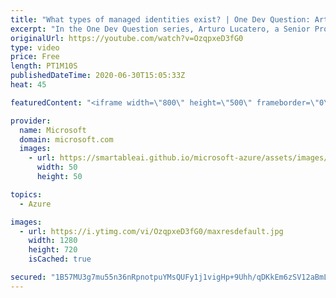 ```yaml
---
title: "What types of managed identities exist? | One Dev Question: Arturo Lucatero"
excerpt: "In the One Dev Question series, Arturo Lucatero, a Senior Program Manager working on managed identities for Azure resources, explains the different types of managed identities in the Microsoft identity platform.   For more information, visit: https://docs.microsoft.com/azure/role-based-access-control/rbac-and-directory-admin-roles"
originalUrl: https://youtube.com/watch?v=OzqpxeD3fG0
type: video
price: Free
length: PT1M10S
publishedDateTime: 2020-06-30T15:05:33Z
heat: 45

featuredContent: "<iframe width=\"800\" height=\"500\" frameborder=\"0\" src=\"https://www.youtube.com/embed/OzqpxeD3fG0\" allow=\"accelerometer; autoplay; encrypted-media; gyroscope; picture-in-picture\" allowfullscreen></iframe>"

provider:
  name: Microsoft
  domain: microsoft.com
  images:
    - url: https://smartableai.github.io/microsoft-azure/assets/images/organizations/microsoft.com-50x50.jpg
      width: 50
      height: 50

topics:
  - Azure

images:
  - url: https://i.ytimg.com/vi/OzqpxeD3fG0/maxresdefault.jpg
    width: 1280
    height: 720
    isCached: true

secured: "1B57MU3g7mu55n36nRpnotpuYMsQUFy1j1vigHp+9Uhh/qDKkEm6zSV12aBmL+WkntZuNoo/yQ27eUaReowtK8biuHCNz7d5SrHM1CF2OialxXt/smH2tXhQqy4DaYS4f0E4uPLHEyn7jFme9iX9d6SvrC7/CukvGELHvI5ZmLkxFR7Mgon3sG+F3IsM4agsyBBkEmnZQcjEP7WWkH5K8nVqGmxYgIzKEyU4/hNhg+gAJ41OpdV+t4heF8sq2QIOaRtQKmwKdTO62UqRhlBmE0S101jFdfV2sZteQu5nMfIZUsNjzrnFAFQaPRAFzpweRXTpjFp/mSdd4cfUnJefcEo4YSnJ9C6vUQYqQ0UBRtHlKzMK/eCUhFywGl9tilmAtIrqFlxjrByNaXZFhBWE35ytt/HiDLdx4zHJ39fYVAk=;1qYQpUg1QRyRMASDcjknIg=="
---
```


